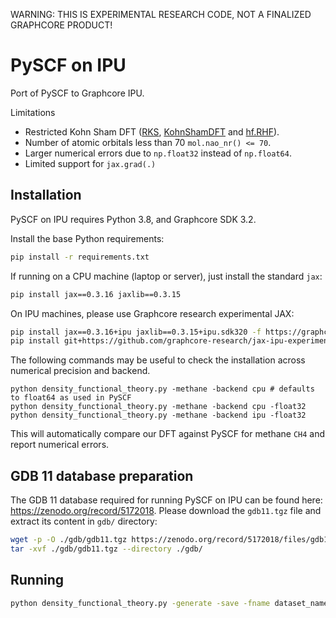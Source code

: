 WARNING: THIS IS EXPERIMENTAL RESEARCH CODE, NOT A FINALIZED GRAPHCORE PRODUCT!

# PySCF on IPU
Port of PySCF to Graphcore IPU. 

Limitations
- Restricted Kohn Sham DFT ([RKS](https://github.com/pyscf/pyscf/blob/6c815a62bc2e5eae1488a1d0dbe84556dd54b922/pyscf/dft/rks.py#L531), [KohnShamDFT](https://github.com/pyscf/pyscf/blob/6c815a62bc2e5eae1488a1d0dbe84556dd54b922/pyscf/dft/rks.py#L280) and [hf.RHF](https://github.com/pyscf/pyscf/blob/6c815a62bc2e5eae1488a1d0dbe84556dd54b922/pyscf/scf/hf.py#L2044)).
- Number of atomic orbitals less than 70 `mol.nao_nr() <= 70`. 
- Larger numerical errors due to `np.float32` instead of `np.float64`.
- Limited support for `jax.grad(.)`


## Installation

PySCF on IPU requires Python 3.8, and Graphcore SDK 3.2.

Install the base Python requirements:
```bash
pip install -r requirements.txt
```
If running on a CPU machine (laptop or server), just install the standard `jax`:
```bash
pip install jax==0.3.16 jaxlib==0.3.15
```
On IPU machines, please use Graphcore research experimental JAX:
```bash
pip install jax==0.3.16+ipu jaxlib==0.3.15+ipu.sdk320 -f https://graphcore-research.github.io/jax-experimental/wheels.html
pip install git+https://github.com/graphcore-research/jax-ipu-experimental-addons.git@main
```

The following commands may be useful to check the installation across numerical precision and backend.  
```
python density_functional_theory.py -methane -backend cpu # defaults to float64 as used in PySCF
python density_functional_theory.py -methane -backend cpu -float32
python density_functional_theory.py -methane -backend ipu -float32 
```
This will automatically compare our DFT against PySCF for methane `CH4` and report numerical errors. 

## GDB 11 database preparation

The GDB 11 database required for running PySCF on IPU can be found here: https://zenodo.org/record/5172018.
Please download the `gdb11.tgz` file and extract its content in `gdb/` directory:
```bash
wget -p -O ./gdb/gdb11.tgz https://zenodo.org/record/5172018/files/gdb11.tgz\?download\=1
tar -xvf ./gdb/gdb11.tgz --directory ./gdb/
```



## Running

```bash
python density_functional_theory.py -generate -save -fname dataset_name -level 0 -plevel 0 -gdb 9 -backend cpu -float32
```
